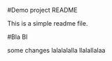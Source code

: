 #Demo project README

This is a simple readme file.

#Bla Bl

some changes   lalalalalla
llalallalaa
